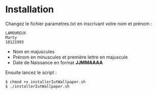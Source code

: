 # Installation

Changez le fichier parametres.txt en inscrivant votre nom et prénom : 

    LAMOUREUX
    Marty
    18121993

- Nom en majuscules
- Prénom en minuscules et première lettre en majuscule
- Date de Naissance en format **JJMMAAAA**

Ensuite lancez le script :

    $ chmod +x installerIutWallpaper.sh
    $ ./installerIutWallpaper.sh

